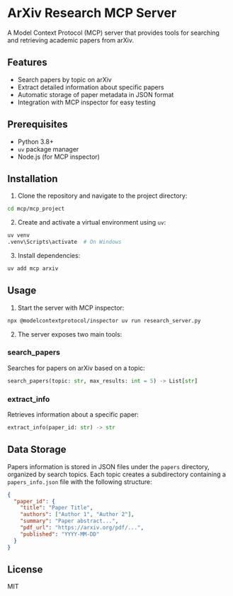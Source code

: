# ArXiv Research MCP Server

A Model Context Protocol (MCP) server that provides tools for searching and retrieving academic papers from arXiv.

## Features

- Search papers by topic on arXiv
- Extract detailed information about specific papers
- Automatic storage of paper metadata in JSON format
- Integration with MCP inspector for easy testing

## Prerequisites

- Python 3.8+
- `uv` package manager
- Node.js (for MCP inspector)

## Installation

1. Clone the repository and navigate to the project directory:
```bash
cd mcp/mcp_project
```

2. Create and activate a virtual environment using `uv`:
```bash
uv venv
.venv\Scripts\activate  # On Windows
```

3. Install dependencies:
```bash
uv add mcp arxiv
```

## Usage

1. Start the server with MCP inspector:
```bash
npx @modelcontextprotocol/inspector uv run research_server.py
```

2. The server exposes two main tools:

### search_papers
Searches for papers on arXiv based on a topic:
```python
search_papers(topic: str, max_results: int = 5) -> List[str]
```

### extract_info
Retrieves information about a specific paper:
```python
extract_info(paper_id: str) -> str
```

## Data Storage

Papers information is stored in JSON files under the `papers` directory, organized by search topics. Each topic creates a subdirectory containing a `papers_info.json` file with the following structure:

```json
{
  "paper_id": {
    "title": "Paper Title",
    "authors": ["Author 1", "Author 2"],
    "summary": "Paper abstract...",
    "pdf_url": "https://arxiv.org/pdf/...",
    "published": "YYYY-MM-DD"
  }
}
```

## License

MIT
